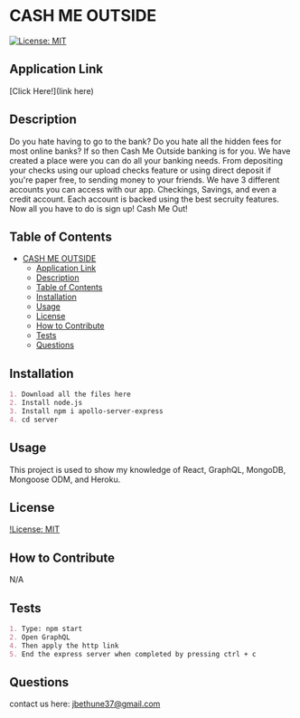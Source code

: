# CASH ME OUTSIDE

[![License: MIT](https://img.shields.io/badge/License-MIT-yellow.svg)](https://opensource.org/licenses/MIT)

## Application Link
[Click Here!](link here)

## Description
Do you hate having to go to the bank? Do you hate all the hidden fees for most online banks? If so then Cash Me Outside banking is for you. We have created a place were you can do all your banking needs. From depositing your checks using our upload checks feature or using direct deposit if you're paper free, to sending money to your friends. We have 3 different accounts you can access with our app. Checkings, Savings, and even a credit account. Each account is backed using the best secruity features. Now all you have to do is sign up! Cash Me Out!
## Table of Contents
- [CASH ME OUTSIDE](#cash-me-outside)
  - [Application Link](#application-link)
  - [Description](#description)
  - [Table of Contents](#table-of-contents)
  - [Installation](#installation)
  - [Usage](#usage)
  - [License](#license)
  - [How to Contribute](#how-to-contribute)
  - [Tests](#tests)
  - [Questions](#questions)

## Installation
```md
1. Download all the files here
2. Install node.js
3. Install npm i apollo-server-express
4. cd server
```

## Usage
This project is used to show my knowledge of React, GraphQL, MongoDB, Mongoose ODM, and Heroku.

## License
[!License: MIT](https://choosealicense.com/licenses/mit/)

## How to Contribute
N/A

## Tests
```md
1. Type: npm start
2. Open GraphQL
4. Then apply the http link  
5. End the express server when completed by pressing ctrl + c
```

## Questions
contact us here: jbethune37@gmail.com
